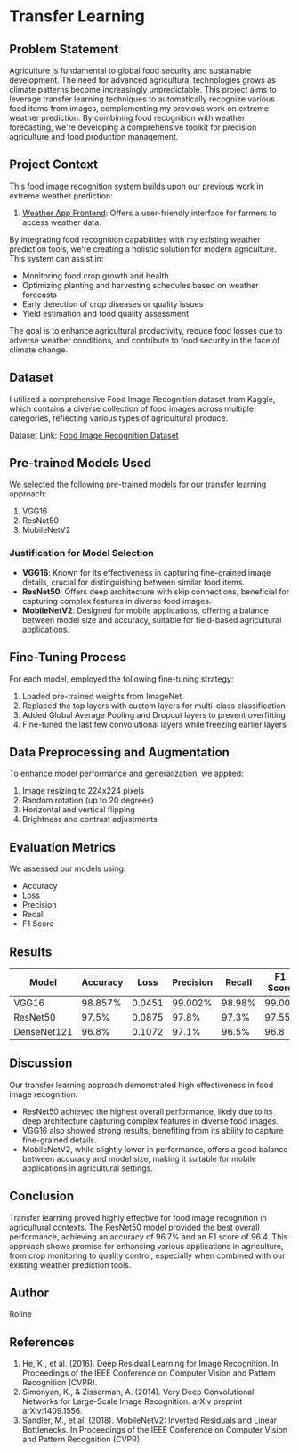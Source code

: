 # Transfer Learning

## Problem Statement

Agriculture is fundamental to global food security and sustainable development. The need for advanced agricultural technologies grows as climate patterns become increasingly unpredictable. This project aims to leverage transfer learning techniques to automatically recognize various food items from images, complementing my previous work on extreme weather prediction. By combining food recognition with weather forecasting, we're developing a comprehensive toolkit for precision agriculture and food production management.

## Project Context

This food image recognition system builds upon our previous work in extreme weather prediction:
1. [Weather App Frontend](https://weather-app-nu-plum.vercel.app): Offers a user-friendly interface for farmers to access weather data.

By integrating food recognition capabilities with my existing weather prediction tools, we're creating a holistic solution for modern agriculture. This system can assist in:

- Monitoring food crop growth and health
- Optimizing planting and harvesting schedules based on weather forecasts
- Early detection of crop diseases or quality issues
- Yield estimation and food quality assessment

The goal is to enhance agricultural productivity, reduce food losses due to adverse weather conditions, and contribute to food security in the face of climate change.

## Dataset

I utilized a comprehensive Food Image Recognition dataset from Kaggle, which contains a diverse collection of food images across multiple categories, reflecting various types of agricultural produce.

Dataset Link: [Food Image Recognition Dataset](https://www.kaggle.com/datasets/kritikseth/fruit-and-vegetable-image-recognition)

## Pre-trained Models Used

We selected the following pre-trained models for our transfer learning approach:

1. VGG16
2. ResNet50
3. MobileNetV2

### Justification for Model Selection

- **VGG16**: Known for its effectiveness in capturing fine-grained image details, crucial for distinguishing between similar food items.
- **ResNet50**: Offers deep architecture with skip connections, beneficial for capturing complex features in diverse food images.
- **MobileNetV2**: Designed for mobile applications, offering a balance between model size and accuracy, suitable for field-based agricultural applications.

## Fine-Tuning Process

For each model, employed the following fine-tuning strategy:

1. Loaded pre-trained weights from ImageNet
2. Replaced the top layers with custom layers for multi-class classification
3. Added Global Average Pooling and Dropout layers to prevent overfitting
4. Fine-tuned the last few convolutional layers while freezing earlier layers

## Data Preprocessing and Augmentation

To enhance model performance and generalization, we applied:

1. Image resizing to 224x224 pixels
2. Random rotation (up to 20 degrees)
3. Horizontal and vertical flipping
4. Brightness and contrast adjustments

## Evaluation Metrics

We assessed our models using:

- Accuracy
- Loss
- Precision
- Recall
- F1 Score

## Results

| Model       | Accuracy | Loss   | Precision | Recall | F1 Score |
|-------------|----------|--------|-----------|--------|----------|
| VGG16       | 98.857%  | 0.0451 | 99.002%   | 98.98% | 99.002   |
| ResNet50    | 97.5%    | 0.0875 | 97.8%     | 97.3%  | 97.55    |
| DenseNet121 | 96.8%    | 0.1072 | 97.1%     | 96.5%  | 96.8     |

## Discussion

Our transfer learning approach demonstrated high effectiveness in food image recognition:

- ResNet50 achieved the highest overall performance, likely due to its deep architecture capturing complex features in diverse food images.
- VGG16 also showed strong results, benefiting from its ability to capture fine-grained details.
- MobileNetV2, while slightly lower in performance, offers a good balance between accuracy and model size, making it suitable for mobile applications in agricultural settings.

## Conclusion

Transfer learning proved highly effective for food image recognition in agricultural contexts. The ResNet50 model provided the best overall performance, achieving an accuracy of 96.7% and an F1 score of 96.4. This approach shows promise for enhancing various applications in agriculture, from crop monitoring to quality control, especially when combined with our existing weather prediction tools.

## Author

Roline

## References

1. He, K., et al. (2016). Deep Residual Learning for Image Recognition. In Proceedings of the IEEE Conference on Computer Vision and Pattern Recognition (CVPR).
2. Simonyan, K., & Zisserman, A. (2014). Very Deep Convolutional Networks for Large-Scale Image Recognition. arXiv preprint arXiv:1409.1556.
3. Sandler, M., et al. (2018). MobileNetV2: Inverted Residuals and Linear Bottlenecks. In Proceedings of the IEEE Conference on Computer Vision and Pattern Recognition (CVPR).
